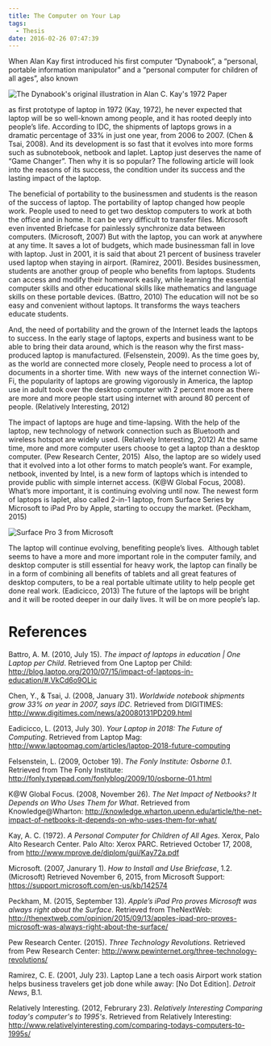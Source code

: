 ```yaml
---
title: The Computer on Your Lap
tags:
  - Thesis
date: 2016-02-26 07:47:39
---
```


When Alan Kay first introduced his first computer “Dynabook”, a “personal, portable information manipulator” and a “personal computer for children of all ages”, also known

![The Dynabook's original illustration in Alan C. Kay's 1972 Paper](/images/essay/dynabook.png)
<!--more-->
as first prototype of laptop in 1972 (Kay, 1972), he never expected that laptop will be so well-known among people, and it has rooted deeply into people’s life. According to IDC, the shipments of laptops grows in a dramatic percentage of 33% in just one year, from 2006 to 2007. (Chen &amp; Tsai, 2008). And its development is so fast that it evolves into more forms such as subnotebook, netbook and laplet. Laptop just deserves the name of “Game Changer”. Then why it is so popular? The following article will look into the reasons of its success, the condition under its success and the lasting impact of the laptop.

The beneficial of portability to the businessmen and students is the reason of the success of laptop. The portability of laptop changed how people work. People used to need to get two desktop computers to work at both the office and in home. It can be very difficult to transfer files. Microsoft even invented Briefcase for painlessly synchronize data between computers. (Microsoft, 2007) But with the laptop, you can work at anywhere at any time. It saves a lot of budgets, which made businessman fall in love with laptop. Just in 2001, it is said that about 21 percent of business traveler used laptop when staying in airport. (Ramirez, 2001). Besides businessmen, students are another group of people who benefits from laptops. Students can access and modify their homework easily, while learning the essential computer skills and other educational skills like mathematics and language skills on these portable devices. (Battro, 2010) The education will not be so easy and convenient without laptops. It transforms the ways teachers educate students.

And, the need of portability and the grown of the Internet leads the laptops to success. In the early stage of laptops, experts and business want to be able to bring their data around, which is the reason why the first mass-produced laptop is manufactured. (Felsenstein, 2009). As the time goes by, as the world are connected more closely, People need to process a lot of documents in a shorter time. With  new ways of the internet connection Wi-Fi, the popularity of laptops are growing vigorously in America, the laptop use in adult took over the desktop computer with 2 percent more as there are more and more people start using internet with around 80 percent of people. (Relatively Interesting, 2012)

The impact of laptops are huge and time-lapsing. With the help of the laptop, new technology of network connection such as Bluetooth and wireless hotspot are widely used. (Relatively Interesting, 2012) At the same time, more and more computer users choose to get a laptop than a desktop computer. (Pew Research Center, 2015)  Also, the laptop are so widely used that it evolved into a lot other forms to match people’s want. For example, netbook, invented by Intel, is a new form of laptops which is intended to provide public with simple internet access. (K@W Global Focus, 2008). What’s more important, it is continuing evolving until now. The newest form of laptops is laplet, also called 2-in-1 laptop, from Surface Series by Microsoft to iPad Pro by Apple, starting to occupy the market. (Peckham, 2015)


![Surface Pro 3 from Microsoft](/images/essay/surfacepro.png)

The laptop will continue evolving, benefiting people’s lives.  Although tablet seems to have a more and more important role in the computer family, and desktop computer is still essential for heavy work, the laptop can finally be in a form of combining all benefits of tablets and all great features of desktop computers, to be a real portable ultimate utility to help people get done real work. (Eadicicco, 2013) The future of the laptops will be bright and it will be rooted deeper in our daily lives. It will be on more people’s lap.

# References

Battro, A. M. (2010, July 15). _The impact of laptops in education | One Laptop per Child_. Retrieved from One Laptop per Child: http://blog.laptop.org/2010/07/15/impact-of-laptops-in-education/#.VkCd6o9OLic

Chen, Y., &amp; Tsai, J. (2008, January 31). _Worldwide notebook shipments grow 33% on year in 2007, says IDC_. Retrieved from DIGITIMES: http://www.digitimes.com/news/a20080131PD209.html

Eadicicco, L. (2013, July 30). _Your Laptop in 2018: The Future of Computing_. Retrieved from Laptop Mag: http://www.laptopmag.com/articles/laptop-2018-future-computing

Felsenstein, L. (2009, October 19). _The Fonly Institute: Osborne 0.1_. Retrieved from The Fonly Institute: http://fonly.typepad.com/fonlyblog/2009/10/osborne-01.html

K@W Global Focus. (2008, November 26). _The Net Impact of Netbooks? It Depends on Who Uses Them for What_. Retrieved from Knowledge@Wharton: http://knowledge.wharton.upenn.edu/article/the-net-impact-of-netbooks-it-depends-on-who-uses-them-for-what/

Kay, A. C. (1972). _A Personal Computer for Children of All Ages._ Xerox, Palo Alto Research Center. Palo Alto: Xerox PARC. Retrieved October 17, 2008, from http://www.mprove.de/diplom/gui/Kay72a.pdf

Microsoft. (2007, Janurary 1). _How to Install and Use Briefcase_, 1.2\. (Microsoft) Retrieved November 6, 2015, from Microsoft Support: https://support.microsoft.com/en-us/kb/142574

Peckham, M. (2015, September 13). _Apple’s iPad Pro proves Microsoft was always right about the Surface_. Retrieved from TheNextWeb: http://thenextweb.com/opinion/2015/09/13/apples-ipad-pro-proves-microsoft-was-always-right-about-the-surface/

Pew Research Center. (2015). _Three Technology Revolutions_. Retrieved from Pew Research Center: http://www.pewinternet.org/three-technology-revolutions/

Ramirez, C. E. (2001, July 23). Laptop Lane a tech oasis Airport work station helps business travelers get job done while away: [No Dot Edition]. _Detroit News_, B.1.

Relatively Interesting. (2012, Februrary 23). _Relatively Interesting Comparing today's computer's to 1995's_. Retrieved from Relatively Interesting: http://www.relativelyinteresting.com/comparing-todays-computers-to-1995s/